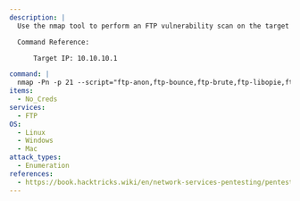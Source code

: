 ```yaml
---
description: |
  Use the nmap tool to perform an FTP vulnerability scan on the target system. This command leverages multiple nmap NSE scripts specific to FTP to identify common vulnerabilities, misconfigurations, and potential security issues in the FTP service.

  Command Reference:

      Target IP: 10.10.10.1

command: |
  nmap -Pn -p 21 --script="ftp-anon,ftp-bounce,ftp-brute,ftp-libopie,ftp-proftpd-backdoor,ftp-syst,ftp-vsftpd-backdoor,ftp-vuln-cve2010-4221" -sV 10.10.10.1
items:
  - No_Creds
services:
  - FTP
OS:
  - Linux
  - Windows
  - Mac
attack_types:
  - Enumeration
references:
  - https://book.hacktricks.wiki/en/network-services-pentesting/pentesting-ftp/index.html
---
```

